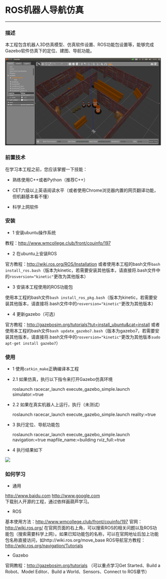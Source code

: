 # ROS机器人导航仿真

---

### 描述

本工程包含机器人3D仿真模型、仿真软件设置、ROS功能包设置等，能够完成Gazebo软件仿真下的定位、建图、导航功能。

![](doc/gazebo.png)

### 前置技术

在学习本工程之前，您应该掌握一下技能：

- 熟练使用C++或者Python（推荐C++）

- CET六级以上英语阅读水平（或者使用Chrome浏览器内置的网页翻译功能，但机翻基本看不懂）

- 科学上网软件

### 安装

- 1 安装ubuntu操作系统

教程：http://www.wmcollege.club/front/couinfo/197

- 2 在ubuntu上安装ROS

官方教程：http://wiki.ros.org/ROS/Installation
或者使用本工程的bash文件`bash install_ros.bash`（版本为kinetic，若需要安装其他版本，请直接将.bash文件中的`rosversion="kinetic"`更改为其他版本）

- 3 安装本工程使用的ROS功能包

使用本工程的bash文件`bash install_ros_pkg.bash`（版本为kinetic，若需要安装其他版本，请直接将.bash文件中的`rosversion="kinetic"`更改为其他版本）

- 4 更新gazebo（可选）

官方教程：http://gazebosim.org/tutorials?tut=install_ubuntu&cat=install
或者使用本工程的bash文件`bash update_gazebo7.bash`（版本为gazebo7，若需要安装其他版本，请直接将.bash文件中的`rosversion="kinetic"`更改为其他版本`sudo apt-get install gazebo7`）

### 使用

- 1 使用`catkin_make`正确编译本工程

- 2.1 如果仿真，执行以下指令来打开Gazebo仿真环境


    roslaunch racecar_launch execute_gazebo_simple.launch simulator:=true

- 2.2 如果在真实机器人上运行，执行（未测试）


    roslaunch racecar_launch execute_gazebo_simple.launch reality:=true

- 3 执行定位、导航功能包


    roslaunch racecar_launch execute_gazebo_simple.launch navigation:=true mapfile_name:=building rviz_full:=true
    
- 4 执行结果如下

![](rviz.png)

### 如何学习

- 通用

http://www.baidu.com
http://www.google.com  
下载别人开源的工程，通过依样画葫芦学习。

- ROS

基本使用方法：http://www.wmcollege.club/front/couinfo/197
官网：http://wiki.ros.org/  在官网页面的右上角，可以搜索ROS的相关问题以及ROS功能包（搜索需要科学上网）。如果已知功能包的名称，可以在官网地址后加上功能包名称直接访问，如http://wiki.ros.org/move_base
ROS导航官方教程：http://wiki.ros.org/navigation/Tutorials

- Gazebo

官网教程：http://gazebosim.org/tutorials （可以重点学习Get Started、Build a Robot、Model Editor、Build a World、Sensors、Connect to ROS章节）


